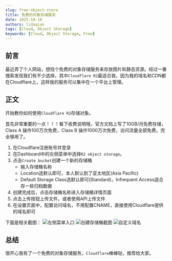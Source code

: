 ```yaml
---
slug: free-object-store
title: 免费的对象存储服务
date: 2025-10-10
authors: lidaqian
tags: [Cloud, Object Storage]
keywords: [Cloud, Object Storage, Free]
---
```


<!-- truncate -->
## 前言
最近弄了个人网站，想找个免费的对象存储服务来存放图片和静态资源。经过一番搜索发现我们有不少选择，其中`Cloudflare R2`最适合我，因为我的域名和CDN都在Cloudflare上，这样我的服务可以集中在一个平台上管理。

## 正文
开始教你如何使用`Cloudflare R2`存储对象。

首先非常重要的一点！！！看下收费说明哦，官方文档上写了10GB/月免费存储，Class A 操作100万次免费，Class B 操作1000万次免费，访问流量全部免费。完全够用了。

1. 在Cloudflare注册账号并登录
2. 在Dashboard中的左侧菜单中选择`R2 object storage`。
3. 点击`Create bucket`创建一个新的存储桶
    - 输入存储桶名称
    - Location选默认即可，本人默认到了亚太地区(Asia Pacific)
    - Default Storage Class选默认即可(Standard)，Infrequent Access适合存一些归档数据
4. 创建完成后，点击存储桶名称进入存储桶详情页面
5. 点击上传按钮上传文件，或者使用API上传文件
6. 在设置页面中，配置访问域名，不用配置CNAME，直接使用Cloudflare提供的域名即可

下面是相关截图：
![左侧菜单入口](https://img.lidaqian.me/d9c313809e5ac148fc39feff532f0fee.png)
![创建存储桶截图](https://img.lidaqian.me/52a6a8a983772d3512faf14d1dbb0a1.png)
![自定义域名](https://img.lidaqian.me/d9c313809e5ac148fc39feff532f0few.png)

## 总结
很开心我有了一个免费的对象存储服务，`Cloudflare`棒棒哒，推荐给大家。